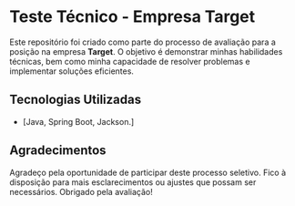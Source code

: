 # Teste Técnico - Empresa Target

Este repositório foi criado como parte do processo de avaliação para a posição na empresa **Target**. O objetivo é demonstrar minhas habilidades técnicas, bem como minha capacidade de resolver problemas e implementar soluções eficientes.

## Tecnologias Utilizadas

- [Java, Spring Boot, Jackson.]

## Agradecimentos

Agradeço pela oportunidade de participar deste processo seletivo. Fico à disposição para mais esclarecimentos ou ajustes que possam ser necessários.
Obrigado pela avaliação!
